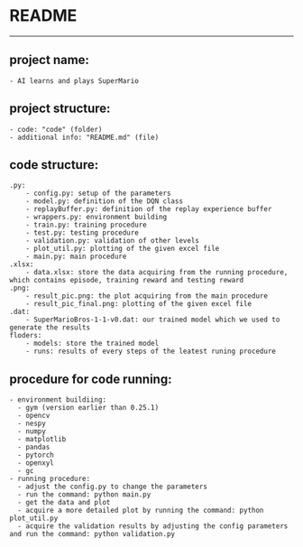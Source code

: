 # README
____

## project name:

    - AI learns and plays SuperMario

## project structure:

    - code: "code" (folder)
    - additional info: "README.md" (file)

## code structure:

    .py:
        - config.py: setup of the parameters
        - model.py: definition of the DQN class
        - replayBuffer.py: definition of the replay experience buffer
        - wrappers.py: environment building
        - train.py: training procedure
        - test.py: testing procedure
        - validation.py: validation of other levels
        - plot_util.py: plotting of the given excel file
        - main.py: main procedure
    .xlsx:
        - data.xlsx: store the data acquiring from the running procedure, which contains episode, training reward and testing reward
    .png:
        - result_pic.png: the plot acquiring from the main procedure
        - result_pic_final.png: plotting of the given excel file
    .dat:
        - SuperMarioBros-1-1-v0.dat: our trained model which we used to generate the results
    floders:
        - models: store the trained model
        - runs: results of every steps of the leatest runing procedure
  

## procedure for code running:

    - environment buildiing:
      - gym (version earlier than 0.25.1)
      - opencv
      - nespy
      - numpy
      - matplotlib
      - pandas
      - pytorch
      - openxyl
      - gc
    - running procedure:
      - adjust the config.py to change the parameters
      - run the command: python main.py
      - get the data and plot
      - acquire a more detailed plot by running the command: python plot_util.py
      - acquire the validation results by adjusting the config parameters and run the command: python validation.py